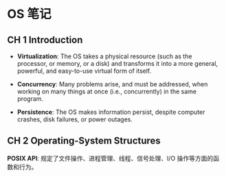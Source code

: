 # 	OS 笔记

## CH 1 Introduction

- **Virtualization**: The OS takes a physical resource (such as the processor, or memory, or a disk) and transforms it into a more general, powerful, and easy-to-use virtual form of itself.

- **Concurrency**: Many problems arise, and must be addressed, when working on many things at once (i.e., concurrently) in the same program.

- **Persistence**: The OS makes information persist, despite computer crashes, disk failures, or power outages.

## CH 2 Operating-System Structures

**POSIX API**: 规定了文件操作、进程管理、线程、信号处理、I/O 操作等方面的函数和行为。
